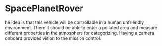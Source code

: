 # SpacePlanetRover
he idea is that this vehicle will be controllable in a human unfriendly environment. There it  should be able to enter a polluted area and measure different properties in the atmosphere  for categorizing. Having a camera onboard provides vision to the mission control. 
